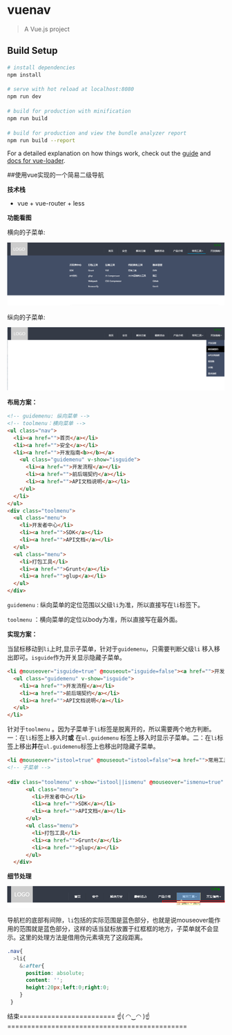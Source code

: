 # vuenav

> A Vue.js project

## Build Setup

``` bash
# install dependencies
npm install

# serve with hot reload at localhost:8080
npm run dev

# build for production with minification
npm run build

# build for production and view the bundle analyzer report
npm run build --report
```

For a detailed explanation on how things work, check out the [guide](http://vuejs-templates.github.io/webpack/) and [docs for vue-loader](http://vuejs.github.io/vue-loader).

##使用vue实现的一个简易二级导航

**技术栈**

* vue + vue-router + less

**功能看图**

横向的子菜单:

![toolmenu](src\assets\toolmenu.jpg)

纵向的子菜单:

![guidemenu](src\assets\guidemenu.jpg)

**布局方案：**

```html
<!-- guidemenu: 纵向菜单 -->
<!-- toolmenu：横向菜单 -->
<ul class="nav">
  <li><a href="">首页</a></li>
  <li><a href="">安全</a></li>
  <li><a href="">开发指南<b></b></a>
    <ul class="guidemenu" v-show="isguide">
      <li><a href="">开发流程</a></li>
      <li><a href="">前后端契约</a></li>
      <li><a href="">API文档说明</a></li>
    </ul>
  </li>
</ul>
<div class="toolmenu">
  <ul class="menu">
    <li>开发者中心</li>
    <li><a href="">SDK</a></li>
    <li><a href="">API文档</a></li>
  </ul>
  <ul class="menu">
    <li>打包工具</li>
    <li><a href="">Grunt</a></li>
    <li><a href="">glup</a></li>
  </ul>
</div>
```

`guidemenu`  : 纵向菜单的定位范围以父级`li`为准，所以直接写在`li`标签下。

`toolmenu` ：横向菜单的定位以body为准，所以直接写在最外面。



**实现方案：**

当鼠标移动到`li`上时,显示子菜单，针对于`guidemenu`，只需要判断父级`li` 移入移出即可。`isguide`作为开关显示隐藏子菜单。

```html
<li @mouseover="isguide=true" @mouseout="isguide=false"><a href="">开发指南<b></b></a>
  <ul class="guidemenu" v-show="isguide">
    <li><a href="">开发流程</a></li>
    <li><a href="">前后端契约</a></li>
    <li><a href="">API文档说明</a></li>
  </ul>
</li>
```

针对于`toolmenu` 。因为子菜单于`li`标签是脱离开的，所以需要两个地方判断。一：在`li`标签上移入时**或** 在`ul.guidemenu` 标签上移入时显示子菜单。二：在`li`标签上移出**并**在`ul.guidemenu`标签上也移出时隐藏子菜单。

```html
<li @mouseover="istool=true" @mouseout="istool=false"><a href="">常用工具<b></b></a></li>
<!-- 子菜单 -->

<div class="toolmenu" v-show="istool||ismenu" @mouseover="ismenu=true" @mouseout="ismenu=false">
      <ul class="menu">
        <li>开发者中心</li>
        <li><a href="">SDK</a></li>
        <li><a href="">API文档</a></li>
      </ul>
      <ul class="menu">
        <li>打包工具</li>
        <li><a href="">Grunt</a></li>
        <li><a href="">glup</a></li>
      </ul>
  </div>
```

**细节处理**

  ![detail](src\assets\detail.jpg)

导航栏的底部有间隙，`li`包括的实际范围是蓝色部分，也就是说mouseover能作用的范围就是蓝色部分，这样的话当鼠标放置于红框框的地方，子菜单就不会显示。这里的处理方法是借用伪元素填充了这段距离。

```scss
.nav{
  >li{
    &:after{
      position: absolute;
      content: '';
      height:20px;left:0;right:0;
    }
 }
```

结束======================== ☝( ◠‿◠ )☝=============================================




